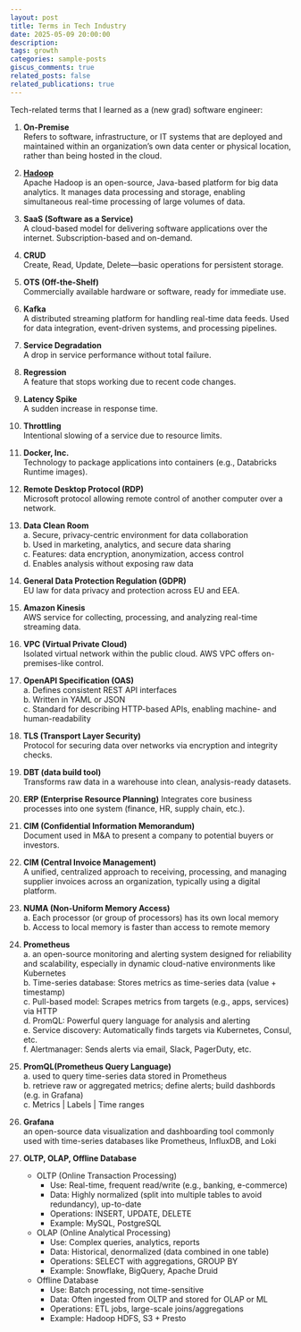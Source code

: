 ```yaml
---
layout: post
title: Terms in Tech Industry
date: 2025-05-09 20:00:00
description:
tags: growth
categories: sample-posts
giscus_comments: true
related_posts: false
related_publications: true
---
```


Tech-related terms that I learned as a (new grad) software engineer:

1. **On-Premise**  
   Refers to software, infrastructure, or IT systems that are deployed and maintained within an organization’s own data center or physical location, rather than being hosted in the cloud.

2. **[Hadoop](https://www.databricks.com/glossary/hadoop#:~:text=Inspired%20by%20Google's%20MapReduce%2C%20a,after%20his%20son's%20toy%20elephant.)**  
   Apache Hadoop is an open-source, Java-based platform for big data analytics. It manages data processing and storage, enabling simultaneous real-time processing of large volumes of data.

3. **SaaS (Software as a Service)**  
   A cloud-based model for delivering software applications over the internet. Subscription-based and on-demand.

4. **CRUD**  
   Create, Read, Update, Delete—basic operations for persistent storage.

5. **OTS (Off-the-Shelf)**  
   Commercially available hardware or software, ready for immediate use.

6. **Kafka**  
   A distributed streaming platform for handling real-time data feeds. Used for data integration, event-driven systems, and processing pipelines.

7. **Service Degradation**  
   A drop in service performance without total failure.

8. **Regression**  
   A feature that stops working due to recent code changes.

9. **Latency Spike**  
   A sudden increase in response time.

10. **Throttling**  
    Intentional slowing of a service due to resource limits.

11. **Docker, Inc.**  
    Technology to package applications into containers (e.g., Databricks Runtime images).

12. **Remote Desktop Protocol (RDP)**  
    Microsoft protocol allowing remote control of another computer over a network.

13. **Data Clean Room**  
    a. Secure, privacy-centric environment for data collaboration  
    b. Used in marketing, analytics, and secure data sharing  
    c. Features: data encryption, anonymization, access control  
    d. Enables analysis without exposing raw data  

14. **General Data Protection Regulation (GDPR)**  
    EU law for data privacy and protection across EU and EEA.

15. **Amazon Kinesis**  
    AWS service for collecting, processing, and analyzing real-time streaming data.

16. **VPC (Virtual Private Cloud)**  
    Isolated virtual network within the public cloud. AWS VPC offers on-premises-like control.

17. **OpenAPI Specification (OAS)**  
    a. Defines consistent REST API interfaces  
    b. Written in YAML or JSON  
    c. Standard for describing HTTP-based APIs, enabling machine- and human-readability

18. **TLS (Transport Layer Security)**  
    Protocol for securing data over networks via encryption and integrity checks.

19. **DBT (data build tool)**  
    Transforms raw data in a warehouse into clean, analysis-ready datasets.

20. **ERP (Enterprise Resource Planning)**
    Integrates core business processes into one system (finance, HR, supply chain, etc.).

21. **CIM (Confidential Information Memorandum)**  
    Document used in M&A to present a company to potential buyers or investors.

22. **CIM (Central Invoice Management)**  
    A unified, centralized approach to receiving, processing, and managing supplier invoices across an organization, typically using a digital platform.

23. **NUMA (Non-Uniform Memory Access)**  
    a. Each processor (or group of processors) has its own local memory  
    b. Access to local memory is faster than access to remote memory

24. **Prometheus**  
    a. an open-source monitoring and alerting system designed for reliability and scalability, especially in dynamic cloud-native environments like Kubernetes  
    b. Time-series database: Stores metrics as time-series data (value + timestamp)  
    c. Pull-based model: Scrapes metrics from targets (e.g., apps, services) via HTTP  
    d. PromQL: Powerful query language for analysis and alerting  
    e. Service discovery: Automatically finds targets via Kubernetes, Consul, etc.  
    f. Alertmanager: Sends alerts via email, Slack, PagerDuty, etc.

25. **PromQL(Prometheus Query Language)**  
    a. used to query time-series data stored in Prometheus  
    b. retrieve raw or aggregated metrics; define alerts; build dashbords (e.g. in Grafana)  
    c. Metrics | Labels | Time ranges

26. **Grafana**  
    an open-source data visualization and dashboarding tool commonly used with time-series databases like Prometheus, InfluxDB, and Loki

27. **OLTP, OLAP, Offline Database**
    - OLTP (Online Transaction Processing)
      - Use: Real-time, frequent read/write (e.g., banking, e-commerce)
      - Data: Highly normalized (split into multiple tables to avoid redundancy), up-to-date
      - Operations: INSERT, UPDATE, DELETE
      - Example: MySQL, PostgreSQL
    - OLAP (Online Analytical Processing)
      - Use: Complex queries, analytics, reports
      - Data: Historical, denormalized (data combined in one table)
      - Operations: SELECT with aggregations, GROUP BY
      - Example: Snowflake, BigQuery, Apache Druid
    - Offline Database
      - Use: Batch processing, not time-sensitive
      - Data: Often ingested from OLTP and stored for OLAP or ML
      - Operations: ETL jobs, large-scale joins/aggregations
      - Example: Hadoop HDFS, S3 + Presto
